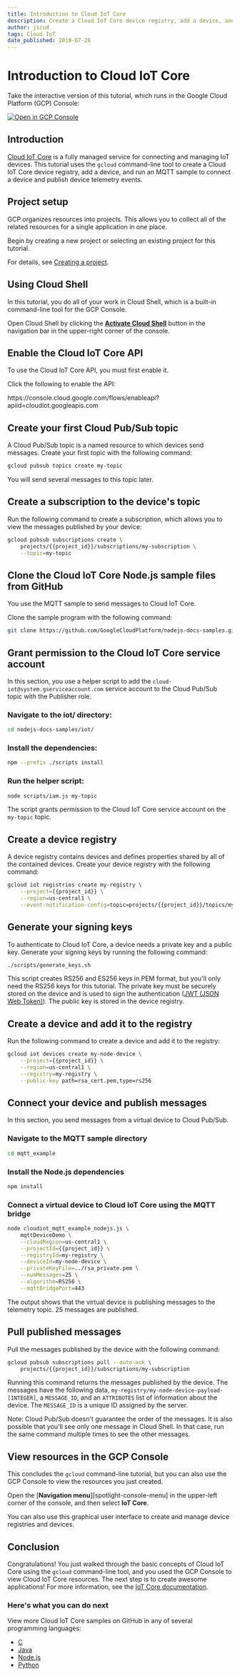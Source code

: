 ```yaml
---
title: Introduction to Cloud IoT Core
description: Create a Cloud IoT Core device registry, add a device, and connect.
author: jscud
tags: Cloud IoT
date_published: 2019-07-28
---
```


# Introduction to Cloud IoT Core

<walkthrough-test-start-page url="/start?tutorial=iot_core_quickstart"/>

<walkthrough-alt>
Take the interactive version of this tutorial, which runs in the Google Cloud Platform (GCP) Console:

[![Open in GCP Console](https://walkthroughs.googleusercontent.com/tutorial/resources/open-in-console-button.svg)](https://console.cloud.google.com/getting-started?walkthrough_tutorial_id=iot_core_quickstart)

</walkthrough-alt>

## Introduction

[Cloud IoT Core](https://cloud.google.com/iot/docs/) is a fully managed service for connecting
and managing IoT devices. This tutorial uses the `gcloud` command-line tool to create a
Cloud IoT Core device registry, add a device, and run an MQTT sample to connect a device and
publish device telemetry events.

## Project setup

GCP organizes resources into projects. This allows you to
collect all of the related resources for a single application in one place.

Begin by creating a new project or selecting an existing project for this tutorial.

<walkthrough-project-billing-setup></walkthrough-project-billing-setup>

For details, see
[Creating a project](https://cloud.google.com/resource-manager/docs/creating-managing-projects#creating_a_project).

## Using Cloud Shell

In this tutorial, you do all of your work in Cloud Shell, which is a built-in command-line tool for the GCP Console.

Open Cloud Shell by clicking the
<walkthrough-cloud-shell-icon></walkthrough-cloud-shell-icon>
[**Activate Cloud Shell**][spotlight-open-devshell] button in the navigation bar in the upper-right corner of the console.

## Enable the Cloud IoT Core API

To use the Cloud IoT Core API, you must first enable it.

Click the following to enable the API:

<walkthrough-enable-apis apis="cloudiot.googleapis.com"/>

<walkthrough-alt>
https://console.cloud.google.com/flows/enableapi?apiid=cloudiot.googleapis.com
</walkthrough-alt>

## Create your first Cloud Pub/Sub topic

A Cloud Pub/Sub topic is a named resource to which devices send messages. Create your first
topic with the following command:

```bash
gcloud pubsub topics create my-topic
```

You will send several messages to this topic later.

## Create a subscription to the device's topic

Run the following command to create a subscription, which allows you to view the
messages published by your device:

```bash
gcloud pubsub subscriptions create \
    projects/{{project_id}}/subscriptions/my-subscription \
    --topic=my-topic
```

<walkthrough-test-code-output text="Created subscription|Failed to create subscription" />

## Clone the Cloud IoT Core Node.js sample files from GitHub

You use the MQTT sample to send messages to Cloud IoT Core.

Clone the sample program with the following command:

```bash
git clone https://github.com/GoogleCloudPlatform/nodejs-docs-samples.git
```

## Grant permission to the Cloud IoT Core service account

In this section, you use a helper script to add the
`cloud-iot@system.gserviceaccount.com` service account to the Cloud Pub/Sub
topic with the Publisher role.

### Navigate to the iot/ directory:

```bash
cd nodejs-docs-samples/iot/
```

### Install the dependencies:

```bash
npm --prefix ./scripts install
```

<walkthrough-test-code-output text="node scripts/postinstall" />

### Run the helper script:

```bash
node scripts/iam.js my-topic
```

The script grants permission to the Cloud IoT Core service account on the
`my-topic` topic.

## Create a device registry

A device registry contains devices and defines properties shared by all of the
contained devices. Create your device registry with the following command:

```bash
gcloud iot registries create my-registry \
    --project={{project_id}} \
    --region=us-central1 \
    --event-notification-config=topic=projects/{{project_id}}/topics/my-topic
```

<walkthrough-test-code-output text="Created registry|ALREADY_EXISTS" />

## Generate your signing keys

To authenticate to Cloud IoT Core, a device needs a private key and a public
key. Generate your signing keys by running the following command:

```bash
./scripts/generate_keys.sh
```

This script creates RS256 and ES256 keys in PEM format, but you'll only need the
RS256 keys for this tutorial. The private key must be securely stored on the
device and is used to sign the authentication
([JWT (JSON Web Token)](https://cloud.google.com/iot/docs/how-tos/credentials/jwts)). The public
key is stored in the device registry.

## Create a device and add it to the registry

Run the following command to create a device and add it to the registry:

```bash
gcloud iot devices create my-node-device \
    --project={{project_id}} \
    --region=us-central1 \
    --registry=my-registry \
    --public-key path=rsa_cert.pem,type=rs256
```

<walkthrough-test-code-output text="Created device|ALREADY_EXISTS" />

## Connect your device and publish messages

In this section, you send messages from a virtual device to Cloud Pub/Sub.

### Navigate to the MQTT sample directory

```bash
cd mqtt_example
```

### Install the Node.js dependencies

```bash
npm install
```

### Connect a virtual device to Cloud IoT Core using the MQTT bridge

```bash
node cloudiot_mqtt_example_nodejs.js \
    mqttDeviceDemo \
    --cloudRegion=us-central1 \
    --projectId={{project_id}} \
    --registryId=my-registry \
    --deviceId=my-node-device \
    --privateKeyFile=../rsa_private.pem \
    --numMessages=25 \
    --algorithm=RS256 \
    --mqttBridgePort=443
```

The output shows that the virtual device is publishing messages to the telemetry
topic. 25 messages are published.

## Pull published messages

Pull the messages published by the device with the following command:

```bash
gcloud pubsub subscriptions pull --auto-ack \
    projects/{{project_id}}/subscriptions/my-subscription
```

Running this command returns the messages published by the device. The messages
have the following data, `my-registry/my-node-device-payload-[INTEGER]`, a
`MESSAGE_ID`, and an `ATTRIBUTES` list of information about the device. The
`MESSAGE_ID` is a unique ID assigned by the server.

Note: Cloud Pub/Sub doesn't guarantee the order of the messages. It is also
possible that you'll see only one message in Cloud Shell. In that case, run
the same command multiple times to see the other messages.

## View resources in the GCP Console

This concludes the `gcloud` command-line tutorial, but you can also use the GCP
Console to view the resources you just created.

Open the [**Navigation menu**][spotlight-console-menu] in the upper-left corner of the console, and 
then select **IoT Core**.

<walkthrough-menu-navigation sectionId="IOT_SECTION"/>

You can also use this graphical user interface to create and manage device registries and devices.

## Conclusion

<walkthrough-conclusion-trophy/>

Congratulations! You just walked through the basic concepts of Cloud IoT Core
using the `gcloud` command-line tool, and you used the GCP Console to view Cloud
IoT Core resources. The next step is to create awesome applications! For more
information, see the [IoT Core documentation](https://cloud.google.com/iot/docs/).

### Here's what you can do next

View more Cloud IoT Core samples on GitHub in any of several programming languages:

-   [C](https://github.com/GoogleCloudPlatform/cpp-docs-samples/tree/master/iot/mqtt-ciotc)
-   [Java](https://github.com/GoogleCloudPlatform/java-docs-samples/tree/master/iot/api-client)
-   [Node.js](https://github.com/GoogleCloudPlatform/nodejs-docs-samples/tree/master/iot)
-   [Python](https://github.com/GoogleCloudPlatform/python-docs-samples/tree/master/iot/api-client)

[spotlight-open-devshell]: walkthrough://spotlight-pointer?spotlightId=devshell-activate-button
